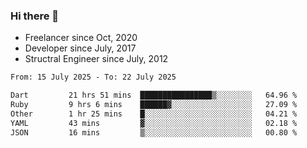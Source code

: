 ### Hi there 👋

- Freelancer since Oct, 2020
- Developer since July, 2017
- Structral Engineer since July, 2012

<!--START_SECTION:waka-->

```txt
From: 15 July 2025 - To: 22 July 2025

Dart         21 hrs 51 mins  ████████████████▒░░░░░░░░   64.96 %
Ruby         9 hrs 6 mins    ██████▓░░░░░░░░░░░░░░░░░░   27.09 %
Other        1 hr 25 mins    █░░░░░░░░░░░░░░░░░░░░░░░░   04.21 %
YAML         43 mins         ▓░░░░░░░░░░░░░░░░░░░░░░░░   02.18 %
JSON         16 mins         ▒░░░░░░░░░░░░░░░░░░░░░░░░   00.80 %
```

<!--END_SECTION:waka-->
